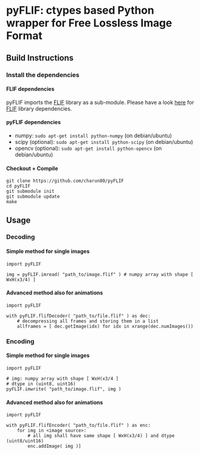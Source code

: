 ﻿# pyFLIF: ctypes based Python wrapper for Free Lossless Image Format


## Build Instructions

### Install the dependencies

#### FLIF dependencies

pyFLIF imports the [FLIF](https://github.com/FLIF-hub/FLIF) library as a sub-module. Please have a look [here](https://github.com/FLIF-hub/FLIF#install-the-dependencies) for [FLIF](https://github.com/FLIF-hub/FLIF) library dependencies.

#### pyFLIF dependencies

 - numpy: `sudo apt-get install python-numpy` (on debian/ubuntu)
 - scipy (optional): `sudo apt-get install python-scipy` (on debian/ubuntu)
 - opencv (optional): `sudo apt-get install python-opencv` (on debian/ubuntu)

#### Checkout + Compile

    git clone https://github.com/charun80/pyFLIF
    cd pyFLIF
    git submodule init
    git submodule update
    make

## Usage

### Decoding

#### Simple method for single images

    import pyFLIF
    
    img = pyFLIF.imread( "path_to/image.flif" ) # numpy array with shape [ WxH(x3/4) ]

#### Advanced method also for animations


    import pyFLIF
    
    with pyFLIF.flifDecoder( "path_to/file.flif" ) as dec:
	    # decompressing all frames and storing them in a list
	    allframes = [ dec.getImage(idx) for idx in xrange(dec.numImages())
### Encoding

#### Simple method for single images

    import pyFLIF
    
    # img: numpy array with shape [ WxH(x3/4 ]
    # dtype in (uint8, uint16)
    pyFLIF.imwrite( "path_to/image.flif", img ) 

#### Advanced method also for animations

    import pyFLIF
    
    with pyFLIF.flifEncoder( "path_to/file.flif" ) as enc:
	    for img in <image source>:
		    # all img shall have same shape [ WxH(x3/4) ] and dtype (uint8/uint16)
		    enc.addImage( img )]
